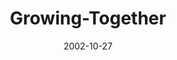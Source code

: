 ---
layout: music 
title: "Growing-Together"
series: "The Art of Growth"
date: 2002-10-27 
description: "There is an art to growth. Learn to grow up and not just old."
audio: "http://s3.amazonaws.com/crossroadsaudiomessages/Growing Together.mp3"
audio-duration: "40:04"
---